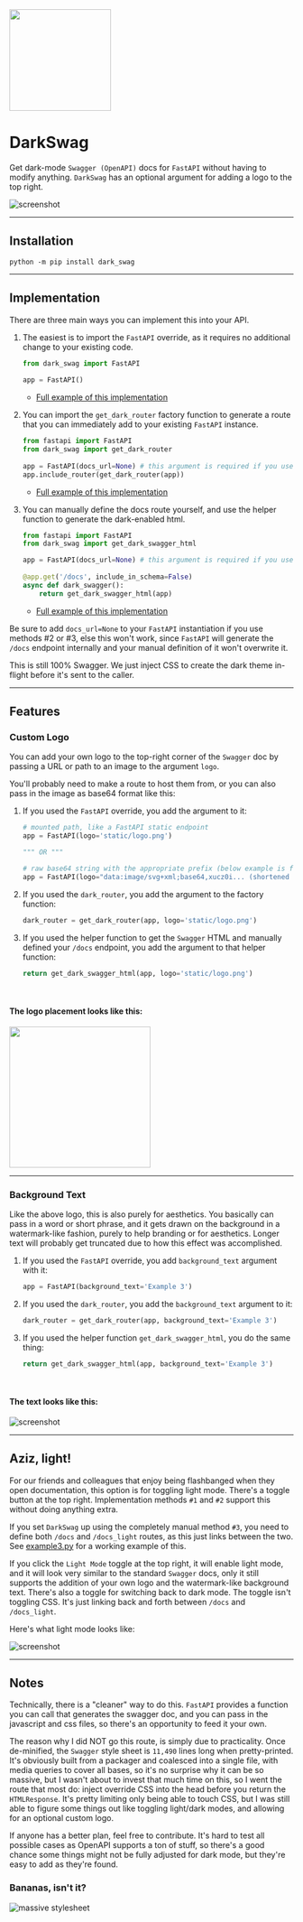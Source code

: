 <img src="src/dark_swag/static/darkswag_color.svg" height="180">

# DarkSwag

Get dark-mode `Swagger (OpenAPI)` docs for `FastAPI` without having to modify anything.  `DarkSwag` has an optional argument for adding a logo to the top right.

![screenshot](src/dark_swag/static/screenshot.png)

<hr>

## Installation
```shell
python -m pip install dark_swag
```

<hr>

## Implementation
There are three main ways you can implement this into your API.

1. The easiest is to import the `FastAPI` override, as it requires no additional change to your existing code.
   ```python
   from dark_swag import FastAPI
  
   app = FastAPI()
   ```
    - [Full example of this implementation](src/dark_swag/example.py)


2. You can import the `get_dark_router` factory function to generate a route that you can immediately add to your existing `FastAPI` instance.
   ```python
   from fastapi import FastAPI
   from dark_swag import get_dark_router
    
   app = FastAPI(docs_url=None) # this argument is required if you use this implementation
   app.include_router(get_dark_router(app))
   ```
    - [Full example of this implementation](src/dark_swag/example2.py)


3. You can manually define the docs route yourself, and use the helper function to generate the dark-enabled html.
   ```python
   from fastapi import FastAPI
   from dark_swag import get_dark_swagger_html

   app = FastAPI(docs_url=None) # this argument is required if you use this implementation
    
   @app.get('/docs', include_in_schema=False)
   async def dark_swagger():
       return get_dark_swagger_html(app)
   ```
    - [Full example of this implementation](src/dark_swag/example3.py)

Be sure to add `docs_url=None` to your `FastAPI` instantiation if you use methods #2 or #3, else this won't work, since `FastAPI` will generate the `/docs` endpoint internally and your manual definition of it won't overwrite it.  

This is still 100% Swagger.  We just inject CSS to create the dark theme in-flight before it's sent to the caller.

<hr>

## Features

### Custom Logo
You can add your own logo to the top-right corner of the `Swagger` doc by passing a URL or path to an image to the argument `logo`.

You'll probably need to make a route to host them from, or you can also pass in the image as base64 format like this: 
 

1. If you used the `FastAPI` override, you add the argument to it:
   ```python
   # mounted path, like a FastAPI static endpoint
   app = FastAPI(logo='static/logo.png')
   
   """ OR """
   
   # raw base64 string with the appropriate prefix (below example is for an SVG)
   app = FastAPI(logo="data:image/svg+xml;base64,xucz0i... (shortened for illustration) ...L3d3dy")
   ```

2. If you used the `dark_router`, you add the argument to the factory function:
   ```python
   dark_router = get_dark_router(app, logo='static/logo.png')
   ```

3. If you used the helper function to get the `Swagger` HTML and manually defined your `/docs` endpoint, you add the argument to that helper function:
   ```python
   return get_dark_swagger_html(app, logo='static/logo.png')
   ```
<br>

#### The logo placement looks like this:

<img src="src/dark_swag/static/screenshot2.png" height="250">

<hr>

### Background Text
Like the above logo, this is also purely for aesthetics.  You basically can pass in a word or short phrase, and it gets drawn on the background in a watermark-like fashion, purely to help branding or for aesthetics. Longer text will probably get truncated due to how this effect was accomplished.

1. If you used the `FastAPI` override, you add `background_text` argument with it:
   ```python
   app = FastAPI(background_text='Example 3')
   ```

2. If you used the `dark_router`, you add the `background_text` argument to it:
   ```python
   dark_router = get_dark_router(app, background_text='Example 3')
   ```
   
3. If you used the helper function `get_dark_swagger_html`, you do the same thing:
   ```python
   return get_dark_swagger_html(app, background_text='Example 3')
   ```

<br>

#### The text looks like this:

   ![screenshot](src/dark_swag/static/screenshot3.png)
   
<hr>

## Aziz, light!

For our friends and colleagues that enjoy being flashbanged when they open documentation, this option is for toggling light mode.  There's a toggle button at the top right.  Implementation methods `#1` and `#2` support this without doing anything extra.  

If you set `DarkSwag` up using the completely manual method `#3`, you need to define both `/docs` and `/docs_light` routes, as this just links between the two.  See [example3.py](src/dark_swag/example3.py) for a working example of this.

If you click the `Light Mode` toggle at the top right, it will enable light mode, and it will look very similar to the standard `Swagger` docs, only it still supports the addition of your own logo and the watermark-like background text.  There's also a toggle for switching back to dark mode.  The toggle isn't toggling CSS.  It's just linking back and forth between `/docs` and `/docs_light`.

Here's what light mode looks like:

![screenshot](src/dark_swag/static/screenshot4.png)

<hr>

## Notes
Technically, there is a "cleaner" way to do this.  `FastAPI` provides a function you can call that generates the swagger doc, and you can pass in the javascript and css files, so there's an opportunity to feed it your own.

The reason why I did NOT go this route, is simply due to practicality.  Once de-minified, the `Swagger` style sheet is `11,490` lines long when pretty-printed.  It's obviously built from a packager and coalesced into a single file, with media queries to cover all bases, so it's no surprise why it can be so massive, but I wasn't about to invest that much time on this, so I went the route that most do: inject override CSS into the head before you return the `HTMLResponse`.  It's pretty limiting only being able to touch CSS, but I was still able to figure some things out like toggling light/dark modes, and allowing for an optional custom logo.  

If anyone has a better plan, feel free to contribute.  It's hard to test all possible cases as OpenAPI supports a ton of stuff, so there's a good chance some things might not be fully adjusted for dark mode, but they're easy to add as they're found.

### Bananas, isn't it?

![massive stylesheet](src/dark_swag/static/massive_stylesheet.png)
